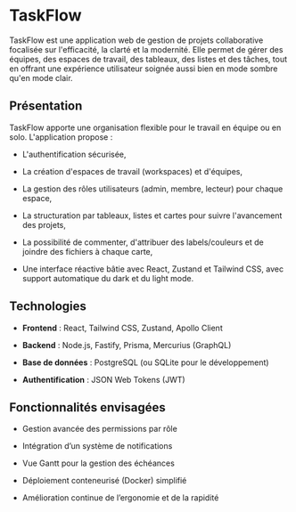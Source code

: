# TaskFlow

TaskFlow est une application web de gestion de projets collaborative focalisée sur l'efficacité, la clarté et la modernité. Elle permet de gérer des équipes, des espaces de travail, des tableaux, des listes et des tâches, tout en offrant une expérience utilisateur soignée aussi bien en mode sombre qu'en mode clair.



## Présentation

TaskFlow apporte une organisation flexible pour le travail en équipe ou en solo. L'application propose :

- L'authentification sécurisée,

- La création d'espaces de travail (workspaces) et d'équipes,

- La gestion des rôles utilisateurs (admin, membre, lecteur) pour chaque espace,

- La structuration par tableaux, listes et cartes pour suivre l'avancement des projets,

- La possibilité de commenter, d'attribuer des labels/couleurs et de joindre des fichiers à chaque carte,

- Une interface réactive bâtie avec React, Zustand et Tailwind CSS, avec support automatique du dark et du light mode.


## Technologies

- **Frontend** : React, Tailwind CSS, Zustand, Apollo Client

- **Backend** : Node.js, Fastify, Prisma, Mercurius (GraphQL)

- **Base de données** : PostgreSQL (ou SQLite pour le développement)

- **Authentification** : JSON Web Tokens (JWT)


## Fonctionnalités envisagées

- Gestion avancée des permissions par rôle

- Intégration d’un système de notifications

- Vue Gantt pour la gestion des échéances

- Déploiement conteneurisé (Docker) simplifié

- Amélioration continue de l’ergonomie et de la rapidité



